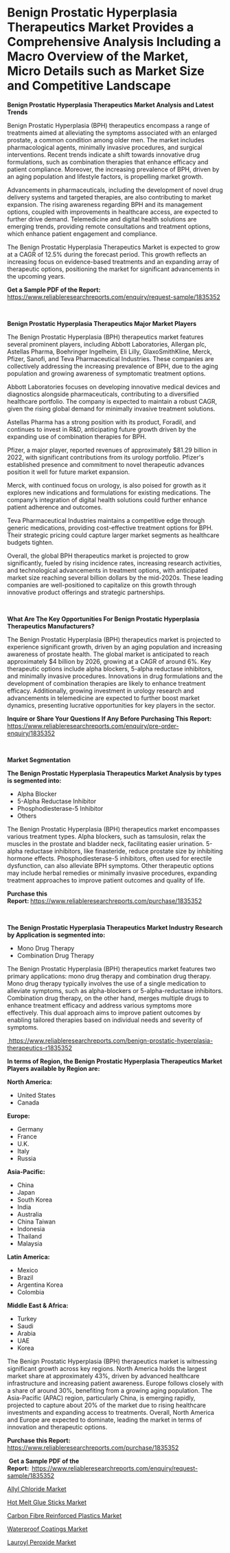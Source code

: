 <p><h1>Benign Prostatic Hyperplasia Therapeutics Market Provides a Comprehensive Analysis Including a Macro Overview of the Market, Micro Details such as Market Size and Competitive Landscape</h1></p><p><strong>Benign Prostatic Hyperplasia Therapeutics Market Analysis and Latest Trends</strong></p>
<p><p>Benign Prostatic Hyperplasia (BPH) therapeutics encompass a range of treatments aimed at alleviating the symptoms associated with an enlarged prostate, a common condition among older men. The market includes pharmacological agents, minimally invasive procedures, and surgical interventions. Recent trends indicate a shift towards innovative drug formulations, such as combination therapies that enhance efficacy and patient compliance. Moreover, the increasing prevalence of BPH, driven by an aging population and lifestyle factors, is propelling market growth.</p><p>Advancements in pharmaceuticals, including the development of novel drug delivery systems and targeted therapies, are also contributing to market expansion. The rising awareness regarding BPH and its management options, coupled with improvements in healthcare access, are expected to further drive demand. Telemedicine and digital health solutions are emerging trends, providing remote consultations and treatment options, which enhance patient engagement and compliance.</p><p>The Benign Prostatic Hyperplasia Therapeutics Market is expected to grow at a CAGR of 12.5% during the forecast period. This growth reflects an increasing focus on evidence-based treatments and an expanding array of therapeutic options, positioning the market for significant advancements in the upcoming years.</p></p>
<p><strong>Get a Sample PDF of the Report:&nbsp;</strong> <a href="https://www.reliableresearchreports.com/enquiry/request-sample/1835352?utm_campaign=1621&utm_medium=2&utm_source=Github&utm_content=ia&utm_term=16102024&utm_id=benign-prostatic-hyperplasia-therapeutics">https://www.reliableresearchreports.com/enquiry/request-sample/1835352</a></p>
<p>&nbsp;</p>
<p><strong>Benign Prostatic Hyperplasia Therapeutics Major Market Players</strong></p>
<p><p>The Benign Prostatic Hyperplasia (BPH) therapeutics market features several prominent players, including Abbott Laboratories, Allergan plc, Astellas Pharma, Boehringer Ingelheim, Eli Lilly, GlaxoSmithKline, Merck, Pfizer, Sanofi, and Teva Pharmaceutical Industries. These companies are collectively addressing the increasing prevalence of BPH, due to the aging population and growing awareness of symptomatic treatment options.</p><p>Abbott Laboratories focuses on developing innovative medical devices and diagnostics alongside pharmaceuticals, contributing to a diversified healthcare portfolio. The company is expected to maintain a robust CAGR, given the rising global demand for minimally invasive treatment solutions.</p><p>Astellas Pharma has a strong position with its product, Foradil, and continues to invest in R&D, anticipating future growth driven by the expanding use of combination therapies for BPH.</p><p>Pfizer, a major player, reported revenues of approximately $81.29 billion in 2022, with significant contributions from its urology portfolio. Pfizer's established presence and commitment to novel therapeutic advances position it well for future market expansion.</p><p>Merck, with continued focus on urology, is also poised for growth as it explores new indications and formulations for existing medications. The company’s integration of digital health solutions could further enhance patient adherence and outcomes.</p><p>Teva Pharmaceutical Industries maintains a competitive edge through generic medications, providing cost-effective treatment options for BPH. Their strategic pricing could capture larger market segments as healthcare budgets tighten.</p><p>Overall, the global BPH therapeutics market is projected to grow significantly, fueled by rising incidence rates, increasing research activities, and technological advancements in treatment options, with anticipated market size reaching several billion dollars by the mid-2020s. These leading companies are well-positioned to capitalize on this growth through innovative product offerings and strategic partnerships.</p></p>
<p>&nbsp;</p>
<p><strong>What Are The Key Opportunities For Benign Prostatic Hyperplasia Therapeutics Manufacturers?</strong></p>
<p><p>The Benign Prostatic Hyperplasia (BPH) therapeutics market is projected to experience significant growth, driven by an aging population and increasing awareness of prostate health. The global market is anticipated to reach approximately $4 billion by 2026, growing at a CAGR of around 6%. Key therapeutic options include alpha blockers, 5-alpha reductase inhibitors, and minimally invasive procedures. Innovations in drug formulations and the development of combination therapies are likely to enhance treatment efficacy. Additionally, growing investment in urology research and advancements in telemedicine are expected to further boost market dynamics, presenting lucrative opportunities for key players in the sector.</p></p>
<p><strong>Inquire or Share Your Questions If Any Before Purchasing This Report:</strong> <a href="https://www.reliableresearchreports.com/enquiry/pre-order-enquiry/1835352?utm_campaign=1621&utm_medium=2&utm_source=Github&utm_content=ia&utm_term=16102024&utm_id=benign-prostatic-hyperplasia-therapeutics">https://www.reliableresearchreports.com/enquiry/pre-order-enquiry/1835352</a></p>
<p>&nbsp;</p>
<p><strong>Market Segmentation</strong></p>
<p><strong>The Benign Prostatic Hyperplasia Therapeutics Market Analysis by types is segmented into:</strong></p>
<p><ul><li>Alpha Blocker</li><li>5-Alpha Reductase Inhibitor</li><li>Phosphodiesterase-5 Inhibitor</li><li>Others</li></ul></p>
<p><p>The Benign Prostatic Hyperplasia (BPH) therapeutics market encompasses various treatment types. Alpha blockers, such as tamsulosin, relax the muscles in the prostate and bladder neck, facilitating easier urination. 5-alpha reductase inhibitors, like finasteride, reduce prostate size by inhibiting hormone effects. Phosphodiesterase-5 inhibitors, often used for erectile dysfunction, can also alleviate BPH symptoms. Other therapeutic options may include herbal remedies or minimally invasive procedures, expanding treatment approaches to improve patient outcomes and quality of life.</p></p>
<p><strong>Purchase this Report:&nbsp;</strong><a href="https://www.reliableresearchreports.com/purchase/1835352?utm_campaign=1621&utm_medium=2&utm_source=Github&utm_content=ia&utm_term=16102024&utm_id=benign-prostatic-hyperplasia-therapeutics">https://www.reliableresearchreports.com/purchase/1835352</a></p>
<p>&nbsp;</p>
<p><strong>The Benign Prostatic Hyperplasia Therapeutics Market Industry Research by Application is segmented into:</strong></p>
<p><ul><li>Mono Drug Therapy</li><li>Combination Drug Therapy</li></ul></p>
<p><p>The Benign Prostatic Hyperplasia (BPH) therapeutics market features two primary applications: mono drug therapy and combination drug therapy. Mono drug therapy typically involves the use of a single medication to alleviate symptoms, such as alpha-blockers or 5-alpha-reductase inhibitors. Combination drug therapy, on the other hand, merges multiple drugs to enhance treatment efficacy and address various symptoms more effectively. This dual approach aims to improve patient outcomes by enabling tailored therapies based on individual needs and severity of symptoms.</p></p>
<p><a href="https://www.reliableresearchreports.com/benign-prostatic-hyperplasia-therapeutics-r1835352?utm_campaign=1621&utm_medium=2&utm_source=Github&utm_content=ia&utm_term=16102024&utm_id=benign-prostatic-hyperplasia-therapeutics">&nbsp;https://www.reliableresearchreports.com/benign-prostatic-hyperplasia-therapeutics-r1835352</a></p>
<p><strong>In terms of Region, the Benign Prostatic Hyperplasia Therapeutics Market Players available by Region are:</strong></p>
<p>
    <p> <strong> North America: </strong>
        <ul>
            <li>United States</li>
            <li>Canada</li>
        </ul>
        </p> 
    <p> <strong> Europe: </strong>
        <ul>
            <li>Germany</li>
            <li>France</li>
            <li>U.K.</li>
            <li>Italy</li>
            <li>Russia</li>
        </ul>
        </p> 
    <p> <strong> Asia-Pacific: </strong>
        <ul>
            <li>China</li>
            <li>Japan</li>
            <li>South Korea</li>
            <li>India</li>
            <li>Australia</li>
            <li>China Taiwan</li>
            <li>Indonesia</li>
            <li>Thailand</li>
            <li>Malaysia</li>
        </ul>
        </p> 
    <p> <strong> Latin America: </strong>
        <ul>
            <li>Mexico</li>
            <li>Brazil</li>
            <li>Argentina Korea</li>
            <li>Colombia</li>
        </ul>
        </p> 
    <p> <strong> Middle East & Africa: </strong>
        <ul>
            <li>Turkey</li>
            <li>Saudi</li>
            <li>Arabia</li>
            <li>UAE</li>
            <li>Korea</li>
        </ul>
    </p>
    </p>
<p><p>The Benign Prostatic Hyperplasia (BPH) therapeutics market is witnessing significant growth across key regions. North America holds the largest market share at approximately 43%, driven by advanced healthcare infrastructure and increasing patient awareness. Europe follows closely with a share of around 30%, benefiting from a growing aging population. The Asia-Pacific (APAC) region, particularly China, is emerging rapidly, projected to capture about 20% of the market due to rising healthcare investments and expanding access to treatments. Overall, North America and Europe are expected to dominate, leading the market in terms of innovation and therapeutic options.</p></p>
<p><strong>Purchase this Report: </strong><a href="https://www.reliableresearchreports.com/purchase/1835352?utm_campaign=1621&utm_medium=2&utm_source=Github&utm_content=ia&utm_term=16102024&utm_id=benign-prostatic-hyperplasia-therapeutics">https://www.reliableresearchreports.com/purchase/1835352</a></p>
<p>&nbsp;<strong>Get a Sample PDF of the Report:&nbsp;&nbsp;</strong><a href="https://www.reliableresearchreports.com/enquiry/request-sample/1835352?utm_campaign=1621&utm_medium=2&utm_source=Github&utm_content=ia&utm_term=16102024&utm_id=benign-prostatic-hyperplasia-therapeutics">https://www.reliableresearchreports.com/enquiry/request-sample/1835352</a></p>
<p><strong></strong></p>
<p><p><a href="https://www.linkedin.com/pulse/allyl-chloride-market-share-size-trends-industry-analysis-0pwbe?utm_campaign=1621&utm_medium=2&utm_source=Github&utm_content=ia&utm_term=16102024&utm_id=benign-prostatic-hyperplasia-therapeutics">Allyl Chloride Market</a></p><p><a href="https://www.linkedin.com/pulse/in-depth-hot-melt-glue-sticks-market-review-size-share-103cagr-saofe?utm_campaign=1621&utm_medium=2&utm_source=Github&utm_content=ia&utm_term=16102024&utm_id=benign-prostatic-hyperplasia-therapeutics">Hot Melt Glue Sticks Market</a></p><p><a href="https://www.linkedin.com/pulse/decoding-carbon-fibre-reinforced-plastics-industry-dynamics-s9qee?utm_campaign=1621&utm_medium=2&utm_source=Github&utm_content=ia&utm_term=16102024&utm_id=benign-prostatic-hyperplasia-therapeutics">Carbon Fibre Reinforced Plastics Market</a></p><p><a href="https://www.linkedin.com/pulse/waterproof-coatings-market-evolution-regional-adaptations-ywkbe?utm_campaign=1621&utm_medium=2&utm_source=Github&utm_content=ia&utm_term=16102024&utm_id=benign-prostatic-hyperplasia-therapeutics">Waterproof Coatings Market</a></p><p><a href="https://www.linkedin.com/pulse/insights-lauroyl-peroxide-industry-market-financial-status-dwtme?utm_campaign=1621&utm_medium=2&utm_source=Github&utm_content=ia&utm_term=16102024&utm_id=benign-prostatic-hyperplasia-therapeutics">Lauroyl Peroxide Market</a></p></p>